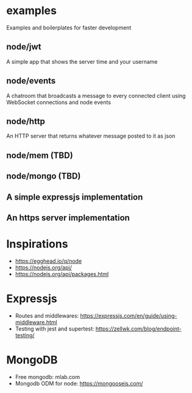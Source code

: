 # examples

Examples and boilerplates for faster development

## node/jwt

A simple app that shows the server time and your username

## node/events

A chatroom that broadcasts a message to every connected client using WebSocket connections and node events

## node/http

An HTTP server that returns whatever message posted to it as json

## node/mem (TBD)

## node/mongo (TBD)

## A simple expressjs implementation

## An https server implementation

# Inspirations

- https://egghead.io/q/node
- https://nodejs.org/api/
- https://nodejs.org/api/packages.html

# Expressjs

- Routes and middlewares: https://expressjs.com/en/guide/using-middleware.html
- Testing with jest and supertest: https://zellwk.com/blog/endpoint-testing/

# MongoDB

- Free mongodb: mlab.com
- Mongodb ODM for node: https://mongoosejs.com/
